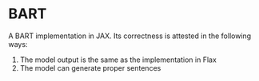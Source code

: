 # BART

A BART implementation in JAX. Its correctness is attested in the following ways:

1. The model output is the same as the implementation in Flax
1. The model can generate proper sentences
